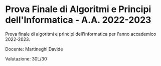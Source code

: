 # Prova Finale di Algoritmi e Principi dell'Informatica - A.A. 2022-2023
Prova finale di algoritmi e principi dell'informatica per l'anno accademico 2022-2023.

Docente: Martineghi Davide

Valutazione: 30L/30
